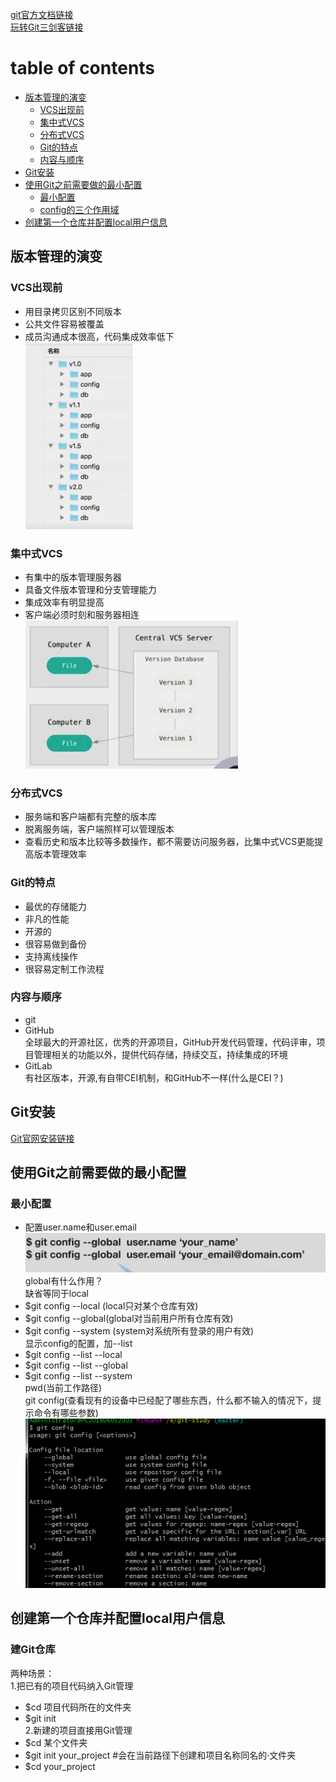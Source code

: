 [git官方文档链接](https://git-scm.com/book/zh/v2)  
[玩转Git三剑客链接](https://time.geekbang.org/search?q=%E7%8E%A9%E8%BD%ACgit%E4%B8%89%E5%89%91%E5%AE%A2)
#  table of contents
* [版本管理的演变](#版本管理的演变)
    * [VCS出现前](#VCS出现前)  
    * [集中式VCS](#集中式VCS)  
    * [分布式VCS](#分布式VCS)  
    * [Git的特点](#Git的特点)  
    * [内容与顺序](#内容与顺序)
* [Git安装](#Git安装)  
* [使用Git之前需要做的最小配置](#使用Git之前需要做的最小配置)  
    * [最小配置](#最小配置)  
    * [config的三个作用域](#config的三个作用域)
* [创建第一个仓库并配置local用户信息](#创建第一个仓库并配置local用户信息)  
## 版本管理的演变
### VCS出现前
- 用目录拷贝区别不同版本
- 公共文件容易被覆盖
- 成员沟通成本很高，代码集成效率低下  
![](./images01.png)
### 集中式VCS
- 有集中的版本管理服务器
- 具备文件版本管理和分支管理能力
- 集成效率有明显提高
- 客户端必须时刻和服务器相连  
![](./images02.png)
### 分布式VCS
- 服务端和客户端都有完整的版本库
- 脱离服务端，客户端照样可以管理版本
- 查看历史和版本比较等多数操作，都不需要访问服务器，比集中式VCS更能提高版本管理效率
### Git的特点
- 最优的存储能力
- 非凡的性能
- 开源的
- 很容易做到备份
- 支持离线操作
- 很容易定制工作流程
### 内容与顺序
- git
- GitHub  
全球最大的开源社区，优秀的开源项目，GitHub开发代码管理，代码评审，项目管理相关的功能以外，提供代码存储，持续交互，持续集成的环境
- GitLab  
有社区版本，开源,有自带CEI机制，和GitHub不一样(什么是CEI？)  
## Git安装
 [Git官网安装链接](https://git-scm.com/book/zh/v2/%E8%B5%B7%E6%AD%A5-%E5%AE%89%E8%A3%85-Git)
## 使用Git之前需要做的最小配置  
### 最小配置
 - 配置user.name和user.email  
 ![](./setting_user.png)  
 global有什么作用？  
 缺省等同于local  
 - $git config --local (local只对某个仓库有效)  
 - $git config --global(global对当前用户所有仓库有效)  
 - $git config --system (system对系统所有登录的用户有效)  
 显示config的配置，加--list  
 - $git config --list --local  
 - $git config --list --global  
 - $git config --list --system  
 pwd(当前工作路径)  
 git config(查看现有的设备中已经配了哪些东西，什么都不输入的情况下，提示命令有哪些参数)  
 ![](./git_config.png)  
## 创建第一个仓库并配置local用户信息  
### 建Git仓库
两种场景：  
1.把已有的项目代码纳入Git管理  
- $cd 项目代码所在的文件夹  
- $git init  
2.新建的项目直接用Git管理  
- $cd 某个文件夹  
- $git init your_project #会在当前路径下创建和项目名称同名的·文件夹  
- $cd your_project
